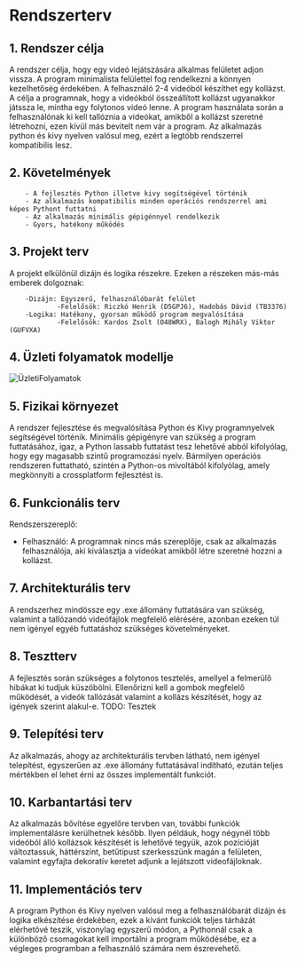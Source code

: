 # ﻿Rendszerterv

## 1. Rendszer célja

A rendszer célja, hogy egy videó lejátszására alkalmas felületet adjon vissza. A program minimalista felülettel fog rendelkezni a könnyen kezelhetőség érdekében. A felhasználó 2-4 videóból készíthet egy kollázst. A célja a programnak, hogy a videókból összeállított kollázst ugyanakkor játssza le, mintha egy folytonos videó lenne. A program használata során a felhasználónak ki kell tallóznia a videókat, amikből a kollázst szeretné létrehozni, ezen kívül más bevitelt nem vár a program. Az alkalmazás python és kivy nyelven valósul meg, ezért a legtöbb rendszerrel kompatibilis lesz.

## 2. Követelmények

        - A fejlesztés Python illetve kivy segítségével történik
        - Az alkalmazás kompatibilis minden operációs rendszerrel ami képes Pythont futtatni
        - Az alkalmazás minimális gépigénnyel rendelkezik
        - Gyors, hatékony működés
 
## 3. Projekt terv

A projekt elkülönül dizájn és logika részekre. Ezeken a részeken más-más emberek dolgoznak:

        -Dizájn: Egyszerű, felhasználóbarát felület
                -Felelősök: Riczkó Henrik (D5GPJ6), Hadobás Dávid (TB3376)
        -Logika: Hatékony, gyorsan működő program megvalósítása
                -Felelősök: Kardos Zsolt (O48WRX), Balogh Mihály Viktor (GUFVXA)

## 4. Üzleti folyamatok modellje

![ÜzletiFolyamatok](https://user-images.githubusercontent.com/82958011/141307230-9507f4b8-3976-4adc-9f6e-af649e7c0579.png)


## 5. Fizikai környezet

A rendszer fejlesztése és megvalósítása Python és Kivy programnyelvek segítségével történik. 
Minimális gépigényre van szükség a program futtatásához, igaz, a Python lassabb futtatást tesz lehetővé abból kifolyólag, hogy egy magasabb szintű programozási nyelv.
Bármilyen operációs rendszeren futtatható, szintén a Python-os mivoltából kifolyólag, amely megkönnyíti a crossplatform fejlesztést is.

## 6. Funkcionális terv

Rendszerszereplő: 
- Felhasználó: A programnak nincs más szereplője, csak az alkalmazás felhasználója, aki kiválasztja a videókat amikből létre szeretné hozzni a kollázst.

## 7. Architekturális terv

A rendszerhez mindössze egy .exe állomány futtatására van szükség, valamint a tallózandó videófájlok megfelelő elérésére, azonban ezeken túl nem igényel egyéb futtatáshoz szükséges követelményeket. 

## 8. Tesztterv

A fejlesztés során szükséges a folytonos tesztelés, amellyel a felmerülő hibákat ki tudjuk küszöbölni. Ellenőrizni kell a gombok megfelelő működését, a videók tallózását valamint a kollázs készítését, hogy az igények szerint alakul-e. TODO: Tesztek

## 9. Telepítési terv

Az alkalmazás, ahogy az architekturális tervben látható, nem igényel telepítést, egyszerűen az .exe állomány futtatásával indítható, ezután teljes mértékben el lehet érni az összes implementált funkciót.

## 10. Karbantartási terv

Az alkalmazás bővítése egyelőre tervben van, további funkciók implementálásre kerülhetnek később. Ilyen példáuk, hogy négynél több videóból álló kollázsok készítését is lehetővé tegyük, azok pozícióját változtassuk, háttérszínt, betűtípust szerkesszünk magán a felületen, valamint egyfajta dekoratív keretet adjunk a lejátszott videofájloknak.

## 11. Implementációs terv

A program Python és Kivy nyelven valósul meg a felhasználóbarát dizájn és logika elkészítése érdekében, ezek a kívánt funkciók teljes tárházát elérhetővé teszik, viszonylag egyszerű módon, a Pythonnál csak a különböző csomagokat kell importálni a program működésébe, ez a végleges programban a felhasználó számára nem észrevehető. 
